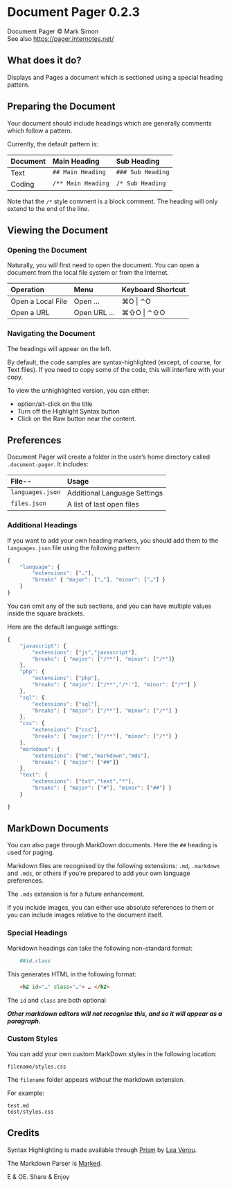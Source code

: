 <style>
	th, td {
		text-align: left;
		vertical-align: top;
	}

	pre {
		tab-size: 4 !important;
	}
</style>
#	Document Pager 0.2.3

Document Pager © Mark Simon  
See also https://pager.internotes.net/

##	What does it do?

Displays and Pages a document which is sectioned using a special heading pattern.

##	Preparing the Document

Your document should include headings which are generally comments which follow a pattern.

Currently, the default pattern is:

| Document | Main Heading       | Sub Heading       |
|----------|--------------------|-------------------|
| Text     | `## Main Heading`  | `### Sub Heading` |
| Coding   | `/** Main Heading` | `/* Sub Heading`  |

Note that the `/*` style comment is a block comment. The heading will only extend to the end of the line.

##	Viewing the Document

###	Opening the Document

Naturally, you will first need to open the document. You can open a document from the local file system or from the Internet.

| Operation         | Menu       | Keyboard Shortcut |
|-------------------|------------|-------------------|
| Open a Local File | Open …     | ⌘O \| ⌃O          |
| Open a URL        | Open URL … | ⌘⇧O \| ⌃⇧O        |


###	Navigating the Document

The headings will appear on the left.

By default, the code samples are syntax-highlighted (except, of course, for Text files). If you need to copy some of the code, this will interfere with your copy.

To view the unhighlighted version, you can either:

- option/alt-click on the title
- Turn off the Highlight Syntax button
- Click on the Raw button near the content.

##	Preferences

Document Pager will create a folder in the user’s home directory called `.document-pager`. It includes:

| File--           | Usage                        |
|------------------|------------------------------|
| `languages.json` | Additional Language Settings |
| `files.json`     | A list of last open files    |

###	Additional Headings

If you want to add your own heading markers, you should add them to the `languages.json` file using the following pattern:

```js
{
	"language": {
		"extensions": ["…"],
		"breaks" { "major": ["…"], "minor": ["…"] }
	}
}
```

You can omit any of the sub sections, and you can have multiple values inside the square brackets.


Here are the default language settings:

```js
{
	"javascript": {
		"extensions": ["js","javascript"],
		"breaks": { "major": ["/**"], "minor": ["/*"]}
	},
	"php": {
		"extensions": ["php"],
		"breaks": { "major": ["/**","/*:"], "minor": ["/*"] }
	},
	"sql": {
		"extensions": ["sql"],
		"breaks": { "major": ["/**"], "minor": ["/*"] }
	},
	"css": {
		"extensions": ["css"],
		"breaks": { "major": ["/**"], "minor": ["/*"] }
	},
	"markdown": {
		"extensions": ["md","markdown","mds"],
		"breaks": { "major": ["##"]}
	},
	"text": {
		"extensions": ["txt","text","*"],
		"breaks": { "major": ["#"], "minor": ["##"] }
	}

}
```

##	MarkDown Documents

You can also page through MarkDown documents. Here the `##` heading is used for paging.

Markdown files are recognised by the following extensions: `.md`, `.markdown` and `.mds`, or others if you’re prepared to add your own language preferences.

The `.mds` extension is for a future enhancement.

If you include images, you can either use absolute references to them or you can include images relative to the document itself.

###	Special Headings

Markdown headings can take the following non-standard format:

```md
	##id.class
```

This generates HTML in the following format:

```html
	<h2 id="…" class="…"> … </h2>
```

The `id` and `class` are both optional

___Other markdown editors will not recognise this, and so it will appear as a paragraph.___

###	Custom Styles

You can add your own custom MarkDown styles in the following location:

```
filename/styles.css
```

The `filename` folder appears _without_ the markdown extension.

For example:

```
test.md
test/styles.css
```

##	Credits

Syntax Highlighting is made available through [Prism](https://prismjs.com/) by [Lea Verou](https://lea.verou.me/).

The Markdown Parser is [Marked](https://marked.js.org/).

E & OE. Share & Enjoy
